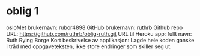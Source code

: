 # oblig 1

osloMet brukernavn: rubor4898
GitHub brukernavn: ruthrb
Github repo URL: https://github.com/ruthrb/oblig-ruth.git
URL til Heroku app: 
fullt navn: Ruth Rying Borge
Kort beskrivelse av applikasjon:
Lagde hele koden ganske i tråd med oppgaveteksten, ikke store endringer som skiller seg ut.